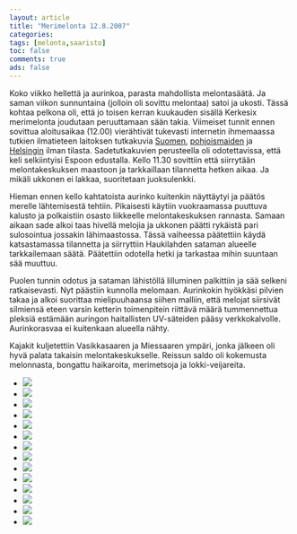 ```yaml
--- 
layout: article 
title: "Merimelonta 12.8.2007" 
categories: 
tags: [melonta,saaristo]
toc: false 
comments: true 
ads: false 
--- 
```


Koko viikko hellettä ja aurinkoa, parasta mahdollista melontasäätä. Ja
saman viikon sunnuntaina (jolloin oli sovittu melontaa) satoi ja ukosti.
Tässä kohtaa pelkona oli, että jo toisen kerran kuukauden sisällä
Kerkesix merimelonta joudutaan peruuttamaan sään takia. Viimeiset tunnit
ennen sovittua aloitusaikaa (12.00) vierähtivät tukevasti internetin
ihmemaassa tutkien ilmatieteen laitoksen tutkakuvia
[Suomen](http://www.fmi.fi/saa/sadejapi.html),
[pohjoismaiden](http://www.fmi.fi/saa/sadejapi_8.html) ja
[Helsingin](http://testbed.fmi.fi/history_browser.php?imgtype=radar&timestep=60) ilman
tilasta. Sadetutkakuvien perusteella oli odotettavissa, että keli
selkiintyisi Espoon edustalla. Kello 11.30 sovittiin että siirrytään
melontakeskuksen maastoon ja tarkkaillaan tilannetta hetken aikaa. Ja
mikäli ukkonen ei lakkaa, suoritetaan juoksulenkki.

Hieman ennen kello kahtatoista aurinko kuitenkin näyttäytyi ja päätös
merelle lähtemisestä tehtiin. Pikaisesti käytiin vuokraamassa puuttuva
kalusto ja polkaistiin osasto liikkeelle melontakeskuksen rannasta.
Samaan aikaan sade alkoi taas hivellä melojia ja ukkonen päätti rykäistä
pari sulosointua jossakin lähimaastossa. Tässä vaiheessa päätettiin
käydä katsastamassa tilannetta ja siirryttiin Haukilahden sataman
alueelle tarkkailemaan säätä. Päätettiin odotella hetki ja tarkastaa
mihin suuntaan sää muuttuu.

Puolen tunnin odotus ja sataman lähistöllä lilluminen palkittiin ja sää
selkeni ratkaisevasti. Nyt päästiin kunnolla melomaan. Aurinkokin
hyökkäsi pilvien takaa ja alkoi suorittaa mielipuuhaansa siihen malliin,
että melojat siirsivät silmiensä eteen varsin ketterin toimenpitein
riittävä määrä tummennettua pleksiä estämään auringon haitallisten
UV-säteiden pääsy verkkokalvolle. Aurinkorasvaa ei kuitenkaan alueella
nähty.

Kajakit kuljetettiin Vasikkasaaren ja Miessaaren ympäri, jonka jälkeen
oli hyvä palata takaisin melontakeskukselle. Reissun saldo oli kokemusta
melonnasta, bongattu haikaroita, merimetsoja ja lokki-veijareita.

<div class="image-gallery">

-   [![](/Media/Default/ImageGalleries/merimelonta-12.8.2007/Thumbnails/melonta%20004.jpg)](/Media/Default/ImageGalleries/merimelonta-12.8.2007/melonta%20004.jpg)
-   [![](/Media/Default/ImageGalleries/merimelonta-12.8.2007/Thumbnails/melonta%20011.jpg)](/Media/Default/ImageGalleries/merimelonta-12.8.2007/melonta%20011.jpg)
-   [![](/Media/Default/ImageGalleries/merimelonta-12.8.2007/Thumbnails/melonta%20013.jpg)](/Media/Default/ImageGalleries/merimelonta-12.8.2007/melonta%20013.jpg)
-   [![](/Media/Default/ImageGalleries/merimelonta-12.8.2007/Thumbnails/melonta%20016.jpg)](/Media/Default/ImageGalleries/merimelonta-12.8.2007/melonta%20016.jpg)
-   [![](/Media/Default/ImageGalleries/merimelonta-12.8.2007/Thumbnails/melonta%20017.jpg)](/Media/Default/ImageGalleries/merimelonta-12.8.2007/melonta%20017.jpg)
-   [![](/Media/Default/ImageGalleries/merimelonta-12.8.2007/Thumbnails/melonta%20025.jpg)](/Media/Default/ImageGalleries/merimelonta-12.8.2007/melonta%20025.jpg)
-   [![](/Media/Default/ImageGalleries/merimelonta-12.8.2007/Thumbnails/melonta%20026.jpg)](/Media/Default/ImageGalleries/merimelonta-12.8.2007/melonta%20026.jpg)
-   [![](/Media/Default/ImageGalleries/merimelonta-12.8.2007/Thumbnails/melonta%20027.jpg)](/Media/Default/ImageGalleries/merimelonta-12.8.2007/melonta%20027.jpg)
-   [![](/Media/Default/ImageGalleries/merimelonta-12.8.2007/Thumbnails/melonta%20028.jpg)](/Media/Default/ImageGalleries/merimelonta-12.8.2007/melonta%20028.jpg)
-   [![](/Media/Default/ImageGalleries/merimelonta-12.8.2007/Thumbnails/melonta%20030.jpg)](/Media/Default/ImageGalleries/merimelonta-12.8.2007/melonta%20030.jpg)
-   [![](/Media/Default/ImageGalleries/merimelonta-12.8.2007/Thumbnails/melonta%20033.jpg)](/Media/Default/ImageGalleries/merimelonta-12.8.2007/melonta%20033.jpg)
-   [![](/Media/Default/ImageGalleries/merimelonta-12.8.2007/Thumbnails/melonta%20034.jpg)](/Media/Default/ImageGalleries/merimelonta-12.8.2007/melonta%20034.jpg)
-   [![](/Media/Default/ImageGalleries/merimelonta-12.8.2007/Thumbnails/melonta%20035.jpg)](/Media/Default/ImageGalleries/merimelonta-12.8.2007/melonta%20035.jpg)
-   [![](/Media/Default/ImageGalleries/merimelonta-12.8.2007/Thumbnails/melonta%20037.jpg)](/Media/Default/ImageGalleries/merimelonta-12.8.2007/melonta%20037.jpg)

</div>
